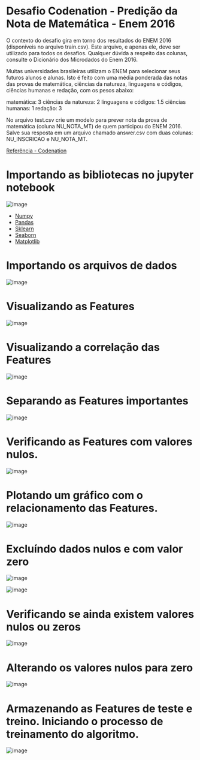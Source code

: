 # Desafio Codenation - Predição da Nota de Matemática - Enem 2016


O contexto do desafio gira em torno dos resultados do ENEM 2016 (disponíveis no arquivo train.csv). Este arquivo, e apenas ele, deve ser utilizado para todos os desafios. Qualquer dúvida a respeito das colunas, consulte o Dicionário dos Microdados do Enem 2016.

Muitas universidades brasileiras utilizam o ENEM para selecionar seus futuros alunos e alunas. Isto é feito com uma média ponderada das notas das provas de matemática, ciências da natureza, linguagens e códigos, ciências humanas e redação, com os pesos abaixo:

matemática: 3 
ciências da natureza: 2
linguagens e códigos: 1.5
ciências humanas: 1
redação: 3

No arquivo test.csv crie um modelo para prever nota da prova de matemática (coluna NU_NOTA_MT) de quem participou do ENEM 2016.
Salve sua resposta em um arquivo chamado answer.csv com duas colunas: NU_INSCRICAO e NU_NOTA_MT.

[Referência - Codenation](https://www.codenation.dev/aceleradev/ds-belohorizonte-1/)

# Importando as bibliotecas no jupyter notebook

![image](https://user-images.githubusercontent.com/15157510/66669261-76a94900-ec2d-11e9-9feb-d96bf7fb857c.png)

* [Numpy](https://numpy.org/)
* [Pandas](https://pandas.pydata.org/)
* [Sklearn](https://scikit-learn.org/stable/documentation.html/)
* [Seaborn](https://seaborn.pydata.org/)
* [Matplotlib](https://matplotlib.org/)

# Importando os arquivos de dados

![image](https://user-images.githubusercontent.com/15157510/66668280-3c3eac80-ec2b-11e9-876d-fc8fdf2ef3c4.png)

# Visualizando as Features

![image](https://user-images.githubusercontent.com/15157510/66668434-a2c3ca80-ec2b-11e9-8fc8-9b2efe9c3dc0.png)

# Visualizando a correlação das Features

![image](https://user-images.githubusercontent.com/15157510/66668585-f7674580-ec2b-11e9-9e69-a05090803a78.png)

# Separando as Features importantes

![image](https://user-images.githubusercontent.com/15157510/66668824-7bb9c880-ec2c-11e9-8df1-12c799e97995.png)

# Verificando as Features com valores nulos.

![image](https://user-images.githubusercontent.com/15157510/66668946-d3f0ca80-ec2c-11e9-873b-53e5bd6590c5.png)

# Plotando um gráfico com o relacionamento das Features.

![image](https://user-images.githubusercontent.com/15157510/66669368-b4a66d00-ec2d-11e9-80c3-484975dc9e7d.png)

# Excluíndo dados nulos e com valor zero

![image](https://user-images.githubusercontent.com/15157510/66669870-c89e9e80-ec2e-11e9-8822-8e7e25fa6e2d.png)

![image](https://user-images.githubusercontent.com/15157510/66669896-db18d800-ec2e-11e9-80a7-e9caab13906b.png)

# Verificando se ainda existem valores nulos ou zeros

![image](https://user-images.githubusercontent.com/15157510/66669943-f2f05c00-ec2e-11e9-95e9-4abe646fb12f.png)

# Alterando os valores nulos para zero

![image](https://user-images.githubusercontent.com/15157510/66670243-ae18f500-ec2f-11e9-973f-d6f8e4e74dec.png)

# Armazenando as Features de teste e treino. Iniciando o processo de treinamento do algoritmo.

![image](https://user-images.githubusercontent.com/15157510/66670480-4a42fc00-ec30-11e9-86ca-8d2d5090ac71.png)


